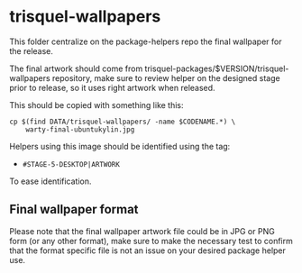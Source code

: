 # trisquel-wallpapers
This folder centralize on the package-helpers repo the final wallpaper for
the release.

The final artwork should come from trisquel-packages/$VERSION/trisquel-wallpapers
repository, make sure to review helper on the designed stage prior to
release, so it uses right artwork when released.

This should be copied with something like this:

```
cp $(find DATA/trisquel-wallpapers/ -name $CODENAME.*) \
    warty-final-ubuntukylin.jpg
```

Helpers using this image should be identified using the tag:

* `#STAGE-5-DESKTOP|ARTWORK`

To ease identification.

## Final wallpaper format
Please note that the final wallpaper artwork file could be in JPG or PNG
form (or any other format), make sure to make the necessary test to confirm
that the format specific file is not an issue on your desired package helper
use.
